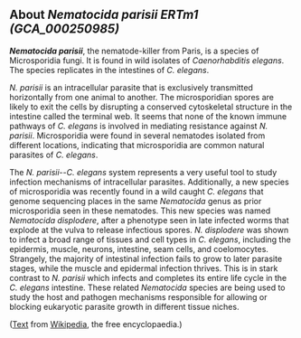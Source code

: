About *Nematocida parisii ERTm1 (GCA\_000250985)* 
-------------------------------------------------



***Nematocida parisii***, the nematode-killer from Paris, is a species
of Microsporidia fungi. It is found in wild isolates of *Caenorhabditis
elegans*. The species replicates in the intestines of *C. elegans*.

*N. parisii* is an intracellular parasite that is exclusively
transmitted horizontally from one animal to another. The microsporidian
spores are likely to exit the cells by disrupting a conserved
cytoskeletal structure in the intestine called the terminal web. It
seems that none of the known immune pathways of *C. elegans* is involved
in mediating resistance against *N. parisii*. Microsporidia were found
in several nematodes isolated from different locations, indicating that
microsporidia are common natural parasites of *C. elegans*.

The *N. parisii*--*C. elegans* system represents a very useful tool to
study infection mechanisms of intracellular parasites. Additionally, a
new species of microsporidia was recently found in a wild caught *C.
elegans* that genome sequencing places in the same *Nematocida* genus as
prior microsporidia seen in these nematodes. This new species was named
*Nematocida displodere*, after a phenotype seen in late infected worms
that explode at the vulva to release infectious spores. *N. displodere*
was shown to infect a broad range of tissues and cell types in *C.
elegans*, including the epidermis, muscle, neurons, intestine, seam
cells, and coelomocytes. Strangely, the majority of intestinal infection
fails to grow to later parasite stages, while the muscle and epidermal
infection thrives. This is in stark contrast to *N. parisii* which
infects and completes its entire life cycle in the *C. elegans*
intestine. These related *Nematocida* species are being used to study
the host and pathogen mechanisms responsible for allowing or blocking
eukaryotic parasite growth in different tissue niches.

([Text](http://en.wikipedia.org/wiki/Nematocida_parisii) from
[Wikipedia](http://en.wikipedia.org/), the free encyclopaedia.)
